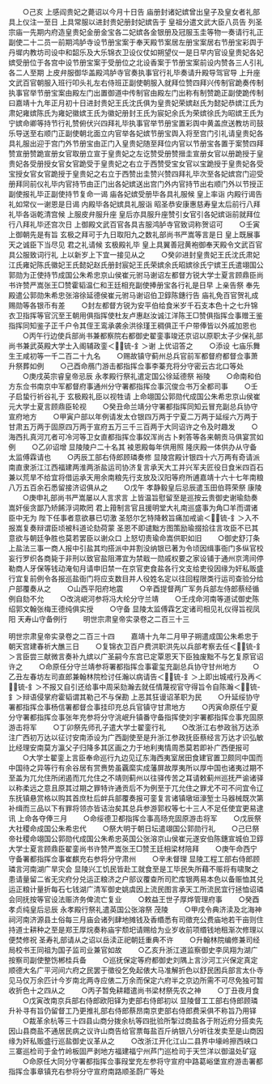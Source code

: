 <!-- { "loadSidebar": true } -->
　　○己亥  上感阎贵妃之薨诏以今月十日告  庙册封诸妃嫔曾出皇子及皇女者礼部具上仪注一至日  上具常服以进封贵妃册封妃嫔告于  皇祖分遣文武大臣八员告  列圣宗庙一先期内府造皇贵妃金册金宝各二妃嫔各金银册及冠服玉圭等物一奏请行礼正副使二十二员一前期鸿胪寺设节册宝案于奉天殿节案居左册宝案居右节册宝彩舆于丹墀内教坊司设中和韶乐及大乐锦衣卫设仪仗如朔望仪一是日早内官设皇贵妃各妃嫔受册位于各宫中设节册宝案于受册位之北设香案于节册宝案前设内赞各三人引礼各二人至期  上皮弁服御华盖殿鸿胪寺官奏执事官行礼毕奏请升殿导驾官导  上升座文武百官朝服入班行叩头礼左右侍班正副使朝服入就拜位赞四拜兴传制官跪奏传制执事官举节册宝案由殿左门出置御道中传制官由殿左门出称有制赞跪正副使跪传制曰嘉靖十九年正月初十日进封贵妃王氏沈氏俱为皇贵妃荣嫔赵氏为懿妃恭嫔江氏为肃妃雍嫔陈氏为雍妃徽嫔王氏为徽妃册封王氏为宸妃余氏为荣嫔徐氏为昭嫔王氏为宁嫔命卿等持节行礼赞俯伏兴四拜礼毕执事官举节册宝置彩舆中黄盖庶送教坊司鼓乐导送至右顺门正副使朝北面立内官举各妃嫔节册宝舆入将至宫门引礼请皇贵妃各具礼服出迎于宫门外节册宝由正门入皇贵妃随至拜位内官以节册宝各置于案赞四拜赞宣册赞跪宣册女官取册立宣于皇贵妃之左讫赞受册赞搢圭宣册女官以册跪授于皇贵妃各受册授女官女官跪受于皇贵妃之右立于西赞受宝女官以宝跪授于皇贵妃各受宝授女官女官跪授于皇贵妃之右立于西赞出圭赞兴赞四拜礼毕次至各妃嫔宫门迎受册拜同前仪礼毕内官持节由正门出各妃嫔送出宫门外内官持节出右顺门外以节授正副使报礼毕正副使持节复命一谒  庙各妃嫔受册毕各具礼服候  皇上率诣  内殿行谒告礼如常仪一谢恩是日谒  内殿毕各妃嫔具礼服诣  昭圣恭安康惠慈寿皇太后前行八拜礼毕各诣乾清宫候  上服皮弁服升座  皇后亦具服升座赞引女官引各妃嫔诣前就拜位行八拜礼毕还宫次日  上御殿文武百官各具吉服鸿胪寺官致词称贺诏可
　　○壬寅  上御朝先是有旨  玄极之拜可于九日取阳九之数礼部尚书严嵩等言是日  皇上既展事  天之诚臣下当尽见  君之礼请候  玄极殿礼毕  皇上具翼善冠黄袍御奉天殿令文武百官具公服致词行礼  上以新岁上下宜一接见从之
　　○癸卯进封皇贵妃王氏沈氏肃妃江氏雍妃陈氏徽妃王氏懿妃赵氏册封宸妃王氏荣嫔余氏昭嫔徐氏宁嫔王氏遣翊国公郭勋为正使持节成国公朱希忠京山侯崔元驸马谢诏左都督方锐大学士夏言顾鼎臣尚书许赞严嵩张王□赞霍韬温仁和王廷相充副使捧册宝各行礼是日早  上亲告祭  奉先殿遣公郭勋朱希忠张溶徐延德侯崔元驸马谢诏伯卫錞陈鏸行告  庙礼免百官贺礼成赐勋等各银币有差
　　○封左都督方锐为安平伯给食米岁千石支本色十之七升锦衣卫指挥等官沉至王朝用俱指挥使杜友卢惠赵汝诚江洋陈王□赞俱指挥佥事赠王鉴指挥同知鉴子正千户令其侄王鸾承袭余洪徐瑾王稠俱正千户带俸皆以外戚加恩也
　　○丙午行边使兵部尚书兼都察院右都御史翟銮事竣还京诏以原职太子少保礼部尚书兼武英殿大学士入阁辅政銮＜锍-釒＞谢  上优诏答之
　　○添设  七庙乐舞生王咸初等一千二百二十九名
　　○赐故镇守蓟州总兵官前军都督府都督佥事萧升祭葬如例
　　○己酉命鴈门游击都指挥佥事李蓁充将分守密云古北口等处
　　○庚戌英宗睿皇帝忌辰  永孝殿行祭礼遣定国公徐延德祭  裕陵
　　○命南和伯方东佥书南京中军都督府事通州分守署都指挥佥事沉俊佥书万全都司事
　　○壬子启蛰行祈谷礼于  玄极殿礼臣以视牲请  上命翊国公郭勋代成国公朱希忠京山侯崔元大学士夏言顾鼎臣轮视
　　○癸丑命兰靖分守署都指挥同知云冒充副总兵协守宣府地方
　　○甲寅户部以年例请发太仓银四万两于宁夏二万两于延绥六万两于甘肃五万两于固原四万两于宣府五万三千三百两于大同诏许之令及时趣发
　　○海西扎真河兀者可冷河等卫女直都指挥佥事奴浑尚古卜剌答等各来朝贡马俱宴赏如例
　　○乙卯诏增  显陵陵户二十名其  裬恩殿每年供用照  隆庆殿一体供办从守备太监傅霖请也
　　○丙辰工部右侍郎顾璘奏修  显陵宫殿计银四十六万两有奇请派南直隶浙江江西福建两淮两浙盐运司协济复言承天大工并兴军夫匠役日食米四百石兼以荒旱不给宜将借运承天用余南粮先行支放及汉阳等府所逋嘉靖十六十七年南粮八万五百余石悉留接济诏俱从之
　　○戊午  孝静毅皇后忌辰遣玉田伯蒋荣祭  康陵
　　○庚申礼部尚书严嵩屡以人言求言  上皆温旨慰留至是巡按云贵御史谢瑜劾奏嵩奸佞贪鄙乃矫餙浮词欺罔  君上箝制言官且援明堂大礼南巡盛事为角□羊而谓诸臣中无为  陛下任事者意欲暴已切激  圣怒尔乞特降敕旨痛加戒谕＜锍-釒＞入不报嵩复奏辩谓臣顷被科道论劾荷蒙  圣恩不即谴黜方图策励瑜掇拾往言攻臣不已其意欲与朝廷争胜也莫若罢臣以谢众口  上怒切责瑜命嵩供职如旧
　　○御史舒汀条上盐法三事一商人报中引盐其均搭派中并割没纳银已著为令顷因缉事衙门多纵官校妄行罗织各商毙于非刑以致官盐阻滞宜为禁戢一勋戚权要之家设铺于通州京湾间停勒商人牙保等钱动淹旬月请申旧禁一在京官吏食盐各行文支给吏役因缘为奸私贩盛行宜复前例令各报巡盐衙门将应支数目并人役姓名定以往回程限类行运司查验分给户部覆奏从之
　　○山西平阳府地震
　　○辛酉提督两广军务兵部左侍郎蔡经循例自劾不允
　　○改洮岷河参将冯大纶分守兰靖
　　○壬戌命河南等道试御史陈绍郭文翰张梅王德纯俱实授
　　○守备  显陵太监傅霖乞定诸司相见礼仪得旨视凤阳  天寿山守备例行
　　明世宗肃皇帝实录卷之二百三十三


明世宗肃皇帝实录卷之二百三十四
　　嘉靖十九年二月甲子朔遣成国公朱希忠于朝天宫建春祈大醮三日
　　○复锦衣卫百户费洪职洪先以兵部考察去任＜锍-釒＞言臣尝三献微言奏补九嫔以广圣嗣今东宫已定覃恩天下臣独废黜不与乞复原官诏许之
　　○命原任分守兰靖参将署都指挥佥事霍玺充副总兵协守甘州地方
　　○乙丑左春坊左司直郎兼翰林院检讨任瀚以病请告＜锍-釒＞上即出城戒行及再＜锍-釒＞不报又自引还给事中周采劾瀚去就任情蔑视官守得旨令自陈瀚＜锍-釒＞辩语侵掌府霍韬谓其勒己不与保勘  上恶其狂谩诏革职为民
　　○升延绥协守署都指挥佥事杨信署都督佥事挂印充总兵官镇守甘肃地方
　　○丙寅命原任宁夏分守署都指挥佥事张年充参将分守洮岷升镇番守备指挥使刘宇署都指挥佥事充固原游击将军
　　○丁卯祭先师孔子遣大学士翟銮行礼
　　○改浙江右参政翁万达添注广西初万达以征讨安南添设为广西副使至是升浙江参政抚臣蔡经言万达才识弘敏比经理安南莫方瀛父子归降多其区画之力于地利夷情周悉莫若即补广西便报可
　　○大学士翟銮上言臣奉命巡行九边见辽东海西夷室居田食建官置卫颇同中国而中国待之异等行有余谷居有赏赉势虽覊縻实成藩屏故厚夷所以厚中国也诸夷过期不至盖为兀允住所闭遏而兀允住之不靖则蓟州以往驿传苦之耳请敕蓟州巡抚严谕诸驿以称柔远之意且原其过期之罪特许通贡后不为例至于兀允住之罪尤不可不问宜令辽东抚镇悬赏格以购其首庶杜后衅兵部覆奏报可銮复言诸镇墩垣濠堑士马器械既次第补缉而三品以下有罪将领亦皆诘治矣其总兵参游郭权等七十三人不足任使宜更易逮讯  上命各夺俸三月
　　○命绥德卫都指挥佥事高旸充固原游击将军
　　○戊辰祭  大社稷命成国公朱希忠代
　　○祭大明于朝日坛遣翊国公郭勋行礼
　　○己巳祭  帝社稷命翊国公郭勋代成国公朱希忠英国公张溶京山侯崔元遂安伯陈鏸宣城伯卫錞大学士夏言顾鼎臣翟銮尚书许赞严嵩张王□赞王廷相梁材陪拜
　　○庚午命西宁守备署都指挥佥事崔麒充右参将分守肃州
　　○辛未督理  显陵工程工部右侍郎顾璘言河南湖广旱灾会  显陵兴工饥民皆赴工就食至是工毕民失所藉不赈将有啸聚之患请量留二省无灾府分兑运正粮济之户部议覆查所司贮库银两易本色以备赈恤其兑运正粮计量折每石七钱湖广清军御史姚虞因上流民图言承天工所流民宜行拯恤诏璘会同抚按等官设法赈济务俾流亡复业
　　○敕益王世子厚烨管理府事
　　○癸酉  孝贞纯皇后忌辰  永孝殿行祭礼遣英国公张溶祭  茂陵
　　○甲戌令典济渎及北海神祠河南济源县土俗每三月庙会诸列肆地摊钱及香缗悉有司徵充公费庙地若干亩则住持道士耕种之至是郑王厚烷奏称庙宇颓圯请赐给为业岁收前项缗钱地租渐次修理以便焚修祝  圣寿礼部请从之诏以岳渎正祀朝廷重典不许
　　○升翰林院编修兼司经局校书王同祖为国子监司业兼官如故
　　○乙亥升浙江道监察御史李凤翔为湖广按察司副使整饬郴桂兵备
　　○巡抚保定等府都御史刘隅上言沙河工兴保定真定顺德大名广平河间六府之民罢于徵役乞免起俵大马准解折色以舒民困兵部言太仆寺见马仅万余匹计今岁南北两寺应俵二万余而保定六府半之京边所需不可尽免独可暂收折色十之四从之
　　○丙子暂免耕耤遣尚书梁材祭先农之神
　　○丁丑夜月食
　　○戊寅改南京兵部右侍郎欧阳铎为吏部右侍郎初以  显陵督工工部右侍郎顾璘升补寻有旨仍留督工乃更推礼部右侍郎蔡昂南京吏部右侍郎费采俱不称旨乃用铎
　　○裁革余杭等三十四县山商分拨余杭等四批验所掣过商盐各于附近府分搭卖先因山县商盐不通居民病之议许山商告给官票每盐百斤纳银八分听往发卖至是山商因缘为奸私贩盛行巡盐御史议革从之
　　○改浙江开化江山二县界中壕岭擦西峡口三寨巡检司于金竹岭板固严剥地方福建福宁州芦门巡检司于天竺洋以御温处矿寇
　　○命原任大同分守署都指挥佥事叚堂充左参将守宣府中路葛峪堡宣府游击署都指挥佥事章镇充右参将分守宣府南路顺圣蔚广等处

